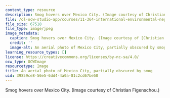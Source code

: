```yaml
---
content_type: resource
description: Smog hovers over Mexico City. (Image courtesy of Christian Figenschou.)
file: /ol-ocw-studio-app/courses/11-364-international-environmental-negotiation-fall-2010/39859ce856e56dd44a0a81c2cd67be50_11-364f10.jpg
file_size: 67518
file_type: image/jpeg
image_metadata:
  caption: Smog hovers over Mexico City. (Image courtesy of [Christian Figenschou](http://www.figen.com/).)
  credit: ''
  image-alt: An aerial photo of Mexico City, partially obscured by smog.
learning_resource_types: []
license: https://creativecommons.org/licenses/by-nc-sa/4.0/
ocw_type: OCWImage
resourcetype: Image
title: An aerial photo of Mexico City, partially obscured by smog
uid: 39859ce8-56e5-6dd4-4a0a-81c2cd67be50
---
```

Smog hovers over Mexico City. (Image courtesy of Christian Figenschou.)